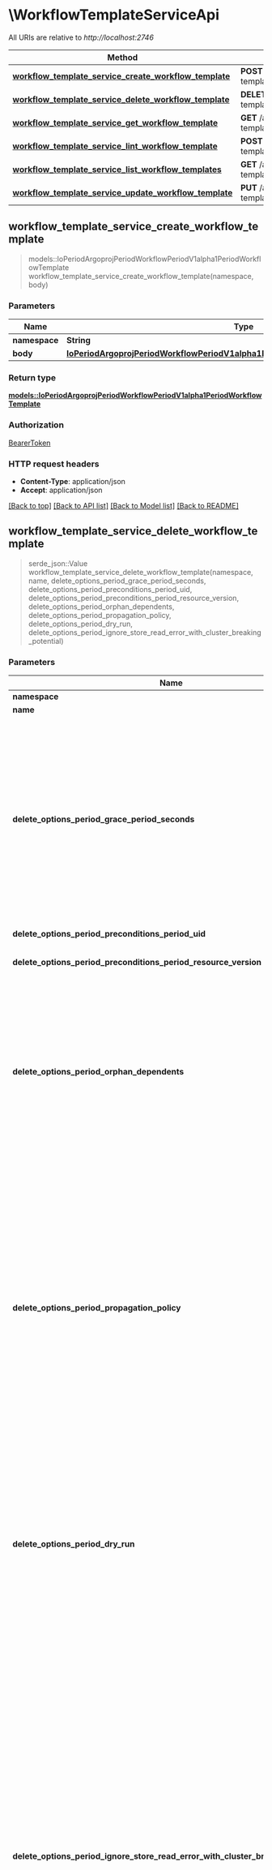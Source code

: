 # \WorkflowTemplateServiceApi

All URIs are relative to *http://localhost:2746*

Method | HTTP request | Description
------------- | ------------- | -------------
[**workflow_template_service_create_workflow_template**](WorkflowTemplateServiceApi.md#workflow_template_service_create_workflow_template) | **POST** /api/v1/workflow-templates/{namespace} | 
[**workflow_template_service_delete_workflow_template**](WorkflowTemplateServiceApi.md#workflow_template_service_delete_workflow_template) | **DELETE** /api/v1/workflow-templates/{namespace}/{name} | 
[**workflow_template_service_get_workflow_template**](WorkflowTemplateServiceApi.md#workflow_template_service_get_workflow_template) | **GET** /api/v1/workflow-templates/{namespace}/{name} | 
[**workflow_template_service_lint_workflow_template**](WorkflowTemplateServiceApi.md#workflow_template_service_lint_workflow_template) | **POST** /api/v1/workflow-templates/{namespace}/lint | 
[**workflow_template_service_list_workflow_templates**](WorkflowTemplateServiceApi.md#workflow_template_service_list_workflow_templates) | **GET** /api/v1/workflow-templates/{namespace} | 
[**workflow_template_service_update_workflow_template**](WorkflowTemplateServiceApi.md#workflow_template_service_update_workflow_template) | **PUT** /api/v1/workflow-templates/{namespace}/{name} | 



## workflow_template_service_create_workflow_template

> models::IoPeriodArgoprojPeriodWorkflowPeriodV1alpha1PeriodWorkflowTemplate workflow_template_service_create_workflow_template(namespace, body)


### Parameters


Name | Type | Description  | Required | Notes
------------- | ------------- | ------------- | ------------- | -------------
**namespace** | **String** |  | [required] |
**body** | [**IoPeriodArgoprojPeriodWorkflowPeriodV1alpha1PeriodWorkflowTemplateCreateRequest**](IoPeriodArgoprojPeriodWorkflowPeriodV1alpha1PeriodWorkflowTemplateCreateRequest.md) |  | [required] |

### Return type

[**models::IoPeriodArgoprojPeriodWorkflowPeriodV1alpha1PeriodWorkflowTemplate**](io.argoproj.workflow.v1alpha1.WorkflowTemplate.md)

### Authorization

[BearerToken](../README.md#BearerToken)

### HTTP request headers

- **Content-Type**: application/json
- **Accept**: application/json

[[Back to top]](#) [[Back to API list]](../README.md#documentation-for-api-endpoints) [[Back to Model list]](../README.md#documentation-for-models) [[Back to README]](../README.md)


## workflow_template_service_delete_workflow_template

> serde_json::Value workflow_template_service_delete_workflow_template(namespace, name, delete_options_period_grace_period_seconds, delete_options_period_preconditions_period_uid, delete_options_period_preconditions_period_resource_version, delete_options_period_orphan_dependents, delete_options_period_propagation_policy, delete_options_period_dry_run, delete_options_period_ignore_store_read_error_with_cluster_breaking_potential)


### Parameters


Name | Type | Description  | Required | Notes
------------- | ------------- | ------------- | ------------- | -------------
**namespace** | **String** |  | [required] |
**name** | **String** |  | [required] |
**delete_options_period_grace_period_seconds** | Option<**String**> | The duration in seconds before the object should be deleted. Value must be non-negative integer. The value zero indicates delete immediately. If this value is nil, the default grace period for the specified type will be used. Defaults to a per object value if not specified. zero means delete immediately. +optional. |  |
**delete_options_period_preconditions_period_uid** | Option<**String**> | Specifies the target UID. +optional. |  |
**delete_options_period_preconditions_period_resource_version** | Option<**String**> | Specifies the target ResourceVersion +optional. |  |
**delete_options_period_orphan_dependents** | Option<**bool**> | Deprecated: please use the PropagationPolicy, this field will be deprecated in 1.7. Should the dependent objects be orphaned. If true/false, the \"orphan\" finalizer will be added to/removed from the object's finalizers list. Either this field or PropagationPolicy may be set, but not both. +optional. |  |
**delete_options_period_propagation_policy** | Option<**String**> | Whether and how garbage collection will be performed. Either this field or OrphanDependents may be set, but not both. The default policy is decided by the existing finalizer set in the metadata.finalizers and the resource-specific default policy. Acceptable values are: 'Orphan' - orphan the dependents; 'Background' - allow the garbage collector to delete the dependents in the background; 'Foreground' - a cascading policy that deletes all dependents in the foreground. +optional. |  |
**delete_options_period_dry_run** | Option<[**Vec<String>**](String.md)> | When present, indicates that modifications should not be persisted. An invalid or unrecognized dryRun directive will result in an error response and no further processing of the request. Valid values are: - All: all dry run stages will be processed +optional +listType=atomic. |  |
**delete_options_period_ignore_store_read_error_with_cluster_breaking_potential** | Option<**bool**> | if set to true, it will trigger an unsafe deletion of the resource in case the normal deletion flow fails with a corrupt object error. A resource is considered corrupt if it can not be retrieved from the underlying storage successfully because of a) its data can not be transformed e.g. decryption failure, or b) it fails to decode into an object. NOTE: unsafe deletion ignores finalizer constraints, skips precondition checks, and removes the object from the storage. WARNING: This may potentially break the cluster if the workload associated with the resource being unsafe-deleted relies on normal deletion flow. Use only if you REALLY know what you are doing. The default value is false, and the user must opt in to enable it +optional. |  |

### Return type

[**serde_json::Value**](serde_json::Value.md)

### Authorization

[BearerToken](../README.md#BearerToken)

### HTTP request headers

- **Content-Type**: Not defined
- **Accept**: application/json

[[Back to top]](#) [[Back to API list]](../README.md#documentation-for-api-endpoints) [[Back to Model list]](../README.md#documentation-for-models) [[Back to README]](../README.md)


## workflow_template_service_get_workflow_template

> models::IoPeriodArgoprojPeriodWorkflowPeriodV1alpha1PeriodWorkflowTemplate workflow_template_service_get_workflow_template(namespace, name, get_options_period_resource_version)


### Parameters


Name | Type | Description  | Required | Notes
------------- | ------------- | ------------- | ------------- | -------------
**namespace** | **String** |  | [required] |
**name** | **String** |  | [required] |
**get_options_period_resource_version** | Option<**String**> | resourceVersion sets a constraint on what resource versions a request may be served from. See https://kubernetes.io/docs/reference/using-api/api-concepts/#resource-versions for details.  Defaults to unset +optional |  |

### Return type

[**models::IoPeriodArgoprojPeriodWorkflowPeriodV1alpha1PeriodWorkflowTemplate**](io.argoproj.workflow.v1alpha1.WorkflowTemplate.md)

### Authorization

[BearerToken](../README.md#BearerToken)

### HTTP request headers

- **Content-Type**: Not defined
- **Accept**: application/json

[[Back to top]](#) [[Back to API list]](../README.md#documentation-for-api-endpoints) [[Back to Model list]](../README.md#documentation-for-models) [[Back to README]](../README.md)


## workflow_template_service_lint_workflow_template

> models::IoPeriodArgoprojPeriodWorkflowPeriodV1alpha1PeriodWorkflowTemplate workflow_template_service_lint_workflow_template(namespace, body)


### Parameters


Name | Type | Description  | Required | Notes
------------- | ------------- | ------------- | ------------- | -------------
**namespace** | **String** |  | [required] |
**body** | [**IoPeriodArgoprojPeriodWorkflowPeriodV1alpha1PeriodWorkflowTemplateLintRequest**](IoPeriodArgoprojPeriodWorkflowPeriodV1alpha1PeriodWorkflowTemplateLintRequest.md) |  | [required] |

### Return type

[**models::IoPeriodArgoprojPeriodWorkflowPeriodV1alpha1PeriodWorkflowTemplate**](io.argoproj.workflow.v1alpha1.WorkflowTemplate.md)

### Authorization

[BearerToken](../README.md#BearerToken)

### HTTP request headers

- **Content-Type**: application/json
- **Accept**: application/json

[[Back to top]](#) [[Back to API list]](../README.md#documentation-for-api-endpoints) [[Back to Model list]](../README.md#documentation-for-models) [[Back to README]](../README.md)


## workflow_template_service_list_workflow_templates

> models::IoPeriodArgoprojPeriodWorkflowPeriodV1alpha1PeriodWorkflowTemplateList workflow_template_service_list_workflow_templates(namespace, name_pattern, list_options_period_label_selector, list_options_period_field_selector, list_options_period_watch, list_options_period_allow_watch_bookmarks, list_options_period_resource_version, list_options_period_resource_version_match, list_options_period_timeout_seconds, list_options_period_limit, list_options_period_continue, list_options_period_send_initial_events)


### Parameters


Name | Type | Description  | Required | Notes
------------- | ------------- | ------------- | ------------- | -------------
**namespace** | **String** |  | [required] |
**name_pattern** | Option<**String**> |  |  |
**list_options_period_label_selector** | Option<**String**> | A selector to restrict the list of returned objects by their labels. Defaults to everything. +optional. |  |
**list_options_period_field_selector** | Option<**String**> | A selector to restrict the list of returned objects by their fields. Defaults to everything. +optional. |  |
**list_options_period_watch** | Option<**bool**> | Watch for changes to the described resources and return them as a stream of add, update, and remove notifications. Specify resourceVersion. +optional. |  |
**list_options_period_allow_watch_bookmarks** | Option<**bool**> | allowWatchBookmarks requests watch events with type \"BOOKMARK\". Servers that do not implement bookmarks may ignore this flag and bookmarks are sent at the server's discretion. Clients should not assume bookmarks are returned at any specific interval, nor may they assume the server will send any BOOKMARK event during a session. If this is not a watch, this field is ignored. +optional. |  |
**list_options_period_resource_version** | Option<**String**> | resourceVersion sets a constraint on what resource versions a request may be served from. See https://kubernetes.io/docs/reference/using-api/api-concepts/#resource-versions for details.  Defaults to unset +optional |  |
**list_options_period_resource_version_match** | Option<**String**> | resourceVersionMatch determines how resourceVersion is applied to list calls. It is highly recommended that resourceVersionMatch be set for list calls where resourceVersion is set See https://kubernetes.io/docs/reference/using-api/api-concepts/#resource-versions for details.  Defaults to unset +optional |  |
**list_options_period_timeout_seconds** | Option<**String**> | Timeout for the list/watch call. This limits the duration of the call, regardless of any activity or inactivity. +optional. |  |
**list_options_period_limit** | Option<**String**> | limit is a maximum number of responses to return for a list call. If more items exist, the server will set the `continue` field on the list metadata to a value that can be used with the same initial query to retrieve the next set of results. Setting a limit may return fewer than the requested amount of items (up to zero items) in the event all requested objects are filtered out and clients should only use the presence of the continue field to determine whether more results are available. Servers may choose not to support the limit argument and will return all of the available results. If limit is specified and the continue field is empty, clients may assume that no more results are available. This field is not supported if watch is true.  The server guarantees that the objects returned when using continue will be identical to issuing a single list call without a limit - that is, no objects created, modified, or deleted after the first request is issued will be included in any subsequent continued requests. This is sometimes referred to as a consistent snapshot, and ensures that a client that is using limit to receive smaller chunks of a very large result can ensure they see all possible objects. If objects are updated during a chunked list the version of the object that was present at the time the first list result was calculated is returned. |  |
**list_options_period_continue** | Option<**String**> | The continue option should be set when retrieving more results from the server. Since this value is server defined, clients may only use the continue value from a previous query result with identical query parameters (except for the value of continue) and the server may reject a continue value it does not recognize. If the specified continue value is no longer valid whether due to expiration (generally five to fifteen minutes) or a configuration change on the server, the server will respond with a 410 ResourceExpired error together with a continue token. If the client needs a consistent list, it must restart their list without the continue field. Otherwise, the client may send another list request with the token received with the 410 error, the server will respond with a list starting from the next key, but from the latest snapshot, which is inconsistent from the previous list results - objects that are created, modified, or deleted after the first list request will be included in the response, as long as their keys are after the \"next key\".  This field is not supported when watch is true. Clients may start a watch from the last resourceVersion value returned by the server and not miss any modifications. |  |
**list_options_period_send_initial_events** | Option<**bool**> | `sendInitialEvents=true` may be set together with `watch=true`. In that case, the watch stream will begin with synthetic events to produce the current state of objects in the collection. Once all such events have been sent, a synthetic \"Bookmark\" event  will be sent. The bookmark will report the ResourceVersion (RV) corresponding to the set of objects, and be marked with `\"io.k8s.initial-events-end\": \"true\"` annotation. Afterwards, the watch stream will proceed as usual, sending watch events corresponding to changes (subsequent to the RV) to objects watched.  When `sendInitialEvents` option is set, we require `resourceVersionMatch` option to also be set. The semantic of the watch request is as following: - `resourceVersionMatch` = NotOlderThan   is interpreted as \"data at least as new as the provided `resourceVersion`\"   and the bookmark event is send when the state is synced   to a `resourceVersion` at least as fresh as the one provided by the ListOptions.   If `resourceVersion` is unset, this is interpreted as \"consistent read\" and the   bookmark event is send when the state is synced at least to the moment   when request started being processed. - `resourceVersionMatch` set to any other value or unset   Invalid error is returned.  Defaults to true if `resourceVersion=\"\"` or `resourceVersion=\"0\"` (for backward compatibility reasons) and to false otherwise. +optional |  |

### Return type

[**models::IoPeriodArgoprojPeriodWorkflowPeriodV1alpha1PeriodWorkflowTemplateList**](io.argoproj.workflow.v1alpha1.WorkflowTemplateList.md)

### Authorization

[BearerToken](../README.md#BearerToken)

### HTTP request headers

- **Content-Type**: Not defined
- **Accept**: application/json

[[Back to top]](#) [[Back to API list]](../README.md#documentation-for-api-endpoints) [[Back to Model list]](../README.md#documentation-for-models) [[Back to README]](../README.md)


## workflow_template_service_update_workflow_template

> models::IoPeriodArgoprojPeriodWorkflowPeriodV1alpha1PeriodWorkflowTemplate workflow_template_service_update_workflow_template(namespace, name, body)


### Parameters


Name | Type | Description  | Required | Notes
------------- | ------------- | ------------- | ------------- | -------------
**namespace** | **String** |  | [required] |
**name** | **String** | DEPRECATED: This field is ignored. | [required] |
**body** | [**IoPeriodArgoprojPeriodWorkflowPeriodV1alpha1PeriodWorkflowTemplateUpdateRequest**](IoPeriodArgoprojPeriodWorkflowPeriodV1alpha1PeriodWorkflowTemplateUpdateRequest.md) |  | [required] |

### Return type

[**models::IoPeriodArgoprojPeriodWorkflowPeriodV1alpha1PeriodWorkflowTemplate**](io.argoproj.workflow.v1alpha1.WorkflowTemplate.md)

### Authorization

[BearerToken](../README.md#BearerToken)

### HTTP request headers

- **Content-Type**: application/json
- **Accept**: application/json

[[Back to top]](#) [[Back to API list]](../README.md#documentation-for-api-endpoints) [[Back to Model list]](../README.md#documentation-for-models) [[Back to README]](../README.md)

